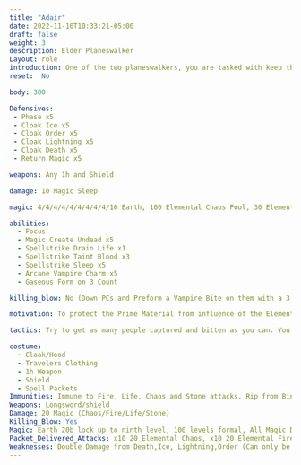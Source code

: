 ```yaml
---
title: "Adair"
date: 2022-11-10T10:33:21-05:00
draft: false
weight: 3
description: Elder Planeswalker
Layout: role
introduction: One of the two planeswalkers, you are tasked with keep the Elemental Planes in check and making sure they do not interfere with The Prime Material world. A balance must be kept and you aim to make sure it is. After the influx of void and time brought about the ruin of different locations, you and your partner Daimon have been scouring Tyrria for clues. The Orcs newfound powers seem suspect and rife with void magic and you aim to get to the bottom of it.
reset:  No

body: 300

Defensives: 
 - Phase x5
 - Cloak Ice x5
 - Cloak Order x5
 - Cloak Lightning x5
 - Cloak Death x5
 - Return Magic x5

weapons: Any 1h and Shield

damage: 10 Magic Sleep

magic: 4/4/4/4/4/4/4/4/4/10 Earth, 100 Elemental Chaos Pool, 30 Elemental Chaos x10

abilities: 
  - Focus
  - Magic Create Undead x5
  - Spellstrike Drain Life x1
  - Spellstrike Taint Blood x3
  - Spellstrike Sleep x5
  - Arcane Vampire Charm x5
  - Gaseous Form on 3 Count

killing_blow: No (Down PCs and Preform a Vampire Bite on them with a 3 count, Move to next victim. Your bite automatically stabilizes PCs)

motivation: To protect the Prime Material from influence of the Elemental Planes and keep the balance of the cosmology.

tactics: Try to get as many people captured and bitten as you can. You have no interest in killing them. Just biting them and letting Vampiric Infection take its course slowly.

costume: 
  - Cloak/Hood
  - Travelers Clothing
  - 1h Weapon
  - Shield
  - Spell Packets
Immunities: Immune to Fire, Life, Chaos and Stone attacks. Rip from Bind/Confine/Web
Weapons: Longsword/shield
Damage: 20 Magic (Chaos/Fire/Life/Stone)
Killing_Blow: Yes
Magic: Earth 20b lock up to ninth level, 100 levels formal, All Magic Deliverance
Packet_Delivered_Attacks: x10 20 Elemental Chaos, x10 20 Elemental Fire, x10 Elemental Life, x10 20 Elemental Stone
Weaknesses: Double Damage from Death,Ice, Lightning,Order (Can only be killed if receiving a Killing Blow from each of these Elements)
---
```


